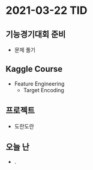 # 2021-03-22 TID

## 기능경기대회 준비
- 문제 풀기

## Kaggle Course
- Feature Engineering
  - Target Encoding

## 프로젝트
- 도란도란

## 오늘 난
- .